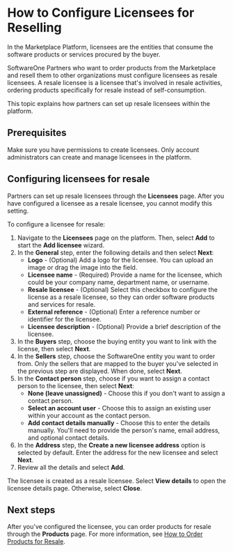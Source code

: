 # How to Configure Licensees for Reselling

In the Marketplace Platform, licensees are the entities that consume the software products or services procured by the buyer.&#x20;

SoftwareOne Partners who want to order products from the Marketplace and resell them to other organizations must configure licensees as resale licensees. A resale licensee is a licensee that's involved in resale activities, ordering products specifically for resale instead of self-consumption.

This topic explains how partners can set up resale licensees within the platform.

## Prerequisites

Make sure you have permissions to create licensees. Only account administrators can create and manage licensees in the platform.

## Configuring licensees for resale

Partners can set up resale licensees through the **Licensees** page. After you have configured a licensee as a resale licensee, you cannot modify this setting.&#x20;

To configure a licensee for resale:

1. Navigate to the **Licensees** page on the platform. Then, select **Add** to start the **Add licensee** wizard.
2. In the **General** step, enter the following details and then select **Next**:&#x20;
   * **Logo** - (Optional) Add a logo for the licensee. You can upload an image or drag the image into the field.
   * **Licensee name** - (Required) Provide a name for the licensee, which could be your company name, department name, or username.&#x20;
   * **Resale licensee** - (Optional) Select this checkbox to configure the license as a resale licensee, so they can order software products and services for resale.&#x20;
   * **External reference** - (Optional) Enter a reference number or identifier for the licensee.
   * **Licensee description** - (Optional) Provide a brief description of the licensee.
3. In the **Buyers** step, choose the buying entity you want to link with the license, then select **Next**.&#x20;
4. In the **Sellers** step, choose the SoftwareOne entity you want to order from. Only the sellers that are mapped to the buyer you've selected in the previous step are displayed. When done, select **Next**.
5. In the **Contact person** step, choose if you want to assign a contact person to the licensee, then select **Next**:
   * **None (leave unassigned)** - Choose this if you don't want to assign a contact person.
   * **Select an account user** - Choose this to assign an existing user within your account as the contact person.
   * **Add contact details manually** - Choose this to enter the details manually. You'll need to provide the person's name, email address, and optional contact details.
6. In the **Address** step, the **Create a new licensee address** option is selected by default. Enter the address for the new licensee and select **Next**.&#x20;
7. Review all the details and select **Add**.&#x20;

The licensee is created as a resale licensee. Select **View details** to open the licensee details page. Otherwise, select **Close**.&#x20;

## Next steps <a href="#reseller-discounts" id="reseller-discounts"></a>

After you've configured the licensee, you can order products for resale through the **Products** page. For more information, see [How to Order Products for Resale](how-to-order-products-for-resale.md).
